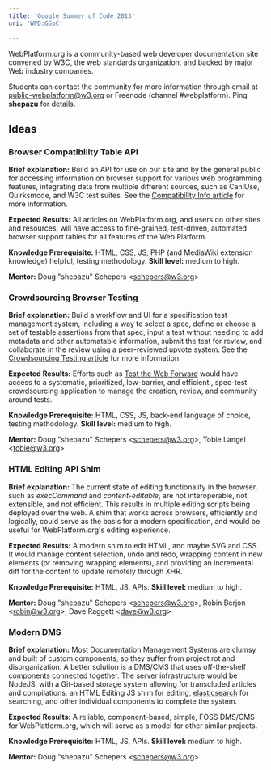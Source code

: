 ```yaml
---
title: 'Google Summer of Code 2013'
uri: 'WPD:GSoC'

---
```

WebPlatform.org is a community-based web developer documentation site convened by W3C, the web standards organization, and backed by major Web industry companies.

Students can contact the community for more information through email at public-webplatform@w3.org or Freenode (channel \#webplatform). Ping **shepazu** for details.

## Ideas

### Browser Compatibility Table API

**Brief explanation:** Build an API for use on our site and by the general public for accessing information on browser support for various web programming features, integrating data from multiple different sources, such as CanIUse, Quirksmode, and W3C test suites. See the [Compatibility Info article](/WPD:Compatibility_Info) for more information.

**Expected Results:** All articles on WebPlatform.org, and users on other sites and resources, will have access to fine-grained, test-driven, automated browser support tables for all features of the Web Platform.

**Knowledge Prerequisite:** HTML, CSS, JS, PHP (and MediaWiki extension knowledge) helpful, testing methodology. **Skill level:** medium to high.

**Mentor:** Doug "shepazu" Schepers \<schepers@w3.org\>

### Crowdsourcing Browser Testing

**Brief explanation:** Build a workflow and UI for a specification test management system, including a way to select a spec, define or choose a set of testable assertions from that spec, input a test without needing to add metadata and other automatable information, submit the test for review, and collaborate in the review using a peer-reviewed upvote system. See the [Crowdsourcing Testing article](/WPD:Crowdsourcing_Testing) for more information.

**Expected Results:** Efforts such as [Test the Web Forward](http://testthewebforward.org/) would have access to a systematic, prioritized, low-barrier, and efficient , spec-test crowdsourcing application to manage the creation, review, and community around tests.

**Knowledge Prerequisite:** HTML, CSS, JS, back-end language of choice, testing methodology. **Skill level:** medium to high.

**Mentor:** Doug "shepazu" Schepers \<schepers@w3.org\>, Tobie Langel \<tobie@w3.org\>

### HTML Editing API Shim

**Brief explanation:** The current state of editing functionality in the browser, such as *execCommand* and *content-editable*, are not interoperable, not extensible, and not efficient. This results in multiple editing scripts being deployed over the web. A shim that works across browsers, efficiently and logically, could serve as the basis for a modern specification, and would be useful for WebPlatform.org's editing experience.

**Expected Results:** A modern shim to edit HTML, and maybe SVG and CSS. It would manage content selection, undo and redo, wrapping content in new elements (or removing wrapping elements), and providing an incremental diff for the content to update remotely through XHR.

**Knowledge Prerequisite:** HTML, JS, APIs. **Skill level:** medium to high.

**Mentor:** Doug "shepazu" Schepers \<schepers@w3.org\>, Robin Berjon \<robin@w3.org\>, Dave Raggett \<dave@w3.org\>

### Modern DMS

**Brief explanation:** Most Documentation Management Systems are clumsy and built of custom components, so they suffer from project rot and disorganization. A better solution is a DMS/CMS that uses off-the-shelf components connected together. The server infrastructure would be NodeJS, with a Git-based storage system allowing for transcluded articles and compilations, an HTML Editing JS shim for editing, [elasticsearch](http://www.elasticsearch.org/) for searching, and other individual components to complete the system.

**Expected Results:** A reliable, component-based, simple, FOSS DMS/CMS for WebPlatform.org, which will serve as a model for other similar projects.

**Knowledge Prerequisite:** HTML, JS, APIs. **Skill level:** medium to high.

**Mentor:** Doug "shepazu" Schepers \<schepers@w3.org\>
